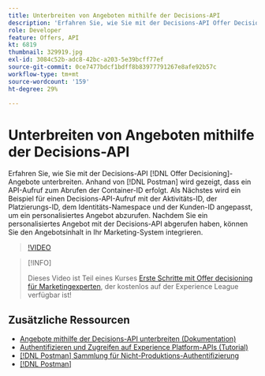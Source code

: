 ```yaml
---
title: Unterbreiten von Angeboten mithilfe der Decisions-API
description: 'Erfahren Sie, wie Sie mit der Decisions-API Offer Decisioning-Angebote unterbreiten. '
role: Developer
feature: Offers, API
kt: 6819
thumbnail: 329919.jpg
exl-id: 3084c52b-adc8-42bc-a203-5e39bcff77ef
source-git-commit: 0ce7477bdcf1bdff8b83977791267e8afe92b57c
workflow-type: tm+mt
source-wordcount: '159'
ht-degree: 29%

---
```


# Unterbreiten von Angeboten mithilfe der Decisions-API

Erfahren Sie, wie Sie mit der Decisions-API [!DNL Offer Decisioning]-Angebote unterbreiten. Anhand von [!DNL Postman] wird gezeigt, dass ein API-Aufruf zum Abrufen der Container-ID erfolgt. Als Nächstes wird ein Beispiel für einen Decisions-API-Aufruf mit der Aktivitäts-ID, der Platzierungs-ID, dem Identitäts-Namespace und der Kunden-ID angepasst, um ein personalisiertes Angebot abzurufen. Nachdem Sie ein personalisiertes Angebot mit der Decisions-API abgerufen haben, können Sie den Angebotsinhalt in Ihr Marketing-System integrieren.

>[!VIDEO](https://video.tv.adobe.com/v/329919?quality=12&learn=on)

>[!INFO]
>
> Dieses Video ist Teil eines Kurses [Erste Schritte mit Offer decisioning für Marketingexperten](https://experienceleague.adobe.com/?recommended=ExperiencePlatform-U-1-2020.1.offerdecisioning?lang=de), der kostenlos auf der Experience League verfügbar ist!


## Zusätzliche Ressourcen

* [Angebote mithilfe der Decisions-API unterbreiten (Dokumentation)](https://experienceleague.adobe.com/docs/journey-optimizer/using/offer-decisioniong/api-reference/offer-delivery/deliver-offers.html)
* [Authentifizieren und Zugreifen auf Experience Platform-APIs (Tutorial)](https://experienceleague.adobe.com/docs/platform-learn/tutorials/platform-api-authentication.html?lang=de)
* [[!DNL Postman] Sammlung für Nicht-Produktions-Authentifizierung](https://github.com/adobe/experience-platform-postman-samples/tree/master/apis/ims)
* [[!DNL Postman]](https://www.postman.com/)
